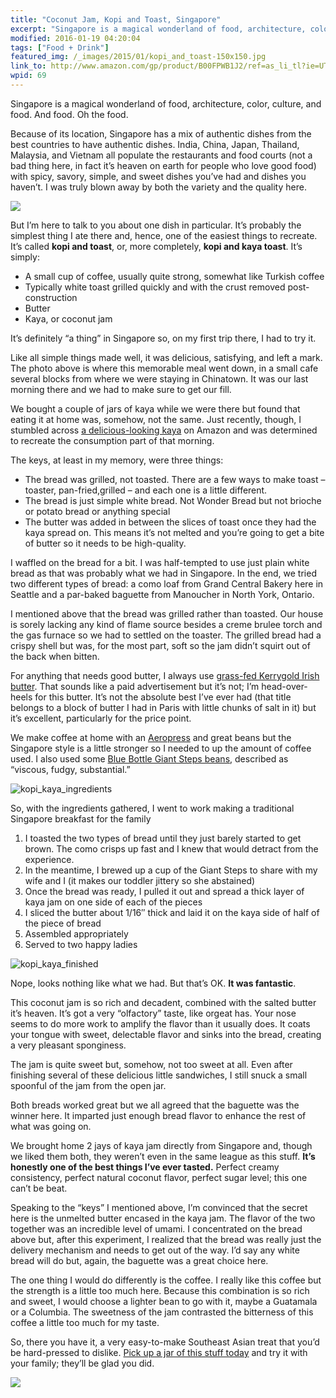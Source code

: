 ```yaml
---
title: "Coconut Jam, Kopi and Toast, Singapore"
excerpt: "Singapore is a magical wonderland of food, architecture, color, culture, and food. And food. Oh the food."
modified: 2016-01-19 04:20:04
tags: ["Food + Drink"]
featured_img: /_images/2015/01/kopi_and_toast-150x150.jpg
link_to: http://www.amazon.com/gp/product/B00FPWB1J2/ref=as_li_tl?ie=UTF8&camp=1789&creative=9325&creativeASIN=B00FPWB1J2&linkCode=as2&tag=joshcanhelp-20&linkId=AMJGUYEYGDWLZCHC
wpid: 69
---
```



Singapore is a magical wonderland of food, architecture, color, culture, and food. And food. Oh the food.

Because of its location, Singapore has a mix of authentic dishes from the best countries to have authentic dishes. India, China, Japan, Thailand, Malaysia, and Vietnam all populate the restaurants and food courts (not a bad thing here, in fact it’s heaven on earth for people who love good food) with spicy, savory, simple, and sweet dishes you’ve had and dishes you haven’t. I was truly blown away by both the variety and the quality here.

![](/_images/2015/01/kopi_and_toast.jpg)

But I’m here to talk to you about one dish in particular. It’s probably the simplest thing I ate there and, hence, one of the easiest things to recreate. It’s called **kopi and toast**, or, more completely, **kopi and kaya toast**. It’s simply:

- A small cup of coffee, usually quite strong, somewhat like Turkish coffee
- Typically white toast grilled quickly and with the crust removed post-construction
- Butter
- Kaya, or coconut jam

It’s definitely “a thing” in Singapore so, on my first trip there, I had to try it.

Like all simple things made well, it was delicious, satisfying, and left a mark. The photo above is where this memorable meal went down, in a small cafe several blocks from where we were staying in Chinatown. It was our last morning there and we had to make sure to get our fill.

We bought a couple of jars of kaya while we were there but found that eating it at home was, somehow, not the same. Just recently, though, I stumbled across [a delicious-looking kaya](http://www.amazon.com/gp/product/B00FPWB1J2/ref=as_li_tl?ie=UTF8&camp=1789&creative=9325&creativeASIN=B00FPWB1J2&linkCode=as2&tag=joshcanhelp-20&linkId=AMJGUYEYGDWLZCHC) on Amazon and was determined to recreate the consumption part of that morning.

The keys, at least in my memory, were three things:

- The bread was grilled, not toasted. There are a few ways to make toast – toaster, pan-fried,grilled – and each one is a little different.
- The bread is just simple white bread. Not Wonder Bread but not brioche or potato bread or anything special
- The butter was added in between the slices of toast once they had the kaya spread on. This means it’s not melted and you’re going to get a bite of butter so it needs to be high-quality.

I waffled on the bread for a bit. I was half-tempted to use just plain white bread as that was probably what we had in Singapore. In the end, we tried two different types of bread: a como loaf from Grand Central Bakery here in Seattle and a par-baked baguette from Manoucher in North York, Ontario.

I mentioned above that the bread was grilled rather than toasted. Our house is sorely lacking any kind of flame source besides a creme brulee torch and the gas furnace so we had to settled on the toaster. The grilled bread had a crispy shell but was, for the most part, soft so the jam didn’t squirt out of the back when bitten.

For anything that needs good butter, I always use [grass-fed Kerrygold Irish butter](http://www.amazon.com/gp/product/B007N6Z5J0/ref=as_li_tl?ie=UTF8&camp=1789&creative=390957&creativeASIN=B007N6Z5J0&linkCode=as2&tag=joshcanhelp-20&linkId=GNKB3NLIRJFAUUIE). That sounds like a paid advertisement but it’s not; I’m head-over-heels for this butter. It’s not the absolute best I’ve ever had (that title belongs to a block of butter I had in Paris with little chunks of salt in it) but it’s excellent, particularly for the price point.

We make coffee at home with an [Aeropress](http://www.amazon.com/gp/product/B0047BIWSK/ref=as_li_tl?ie=UTF8&camp=1789&creative=390957&creativeASIN=B0047BIWSK&linkCode=as2&tag=joshcanhelp-20&linkId=WOFSPEQT6VI7IN53) and great beans but the Singapore style is a little stronger so I needed to up the amount of coffee used. I also used some [Blue Bottle Giant Steps beans](/blue-bottle-giant-steps/), described as “viscous, fudgy, substantial.”

![kopi_kaya_ingredients](/_images/2015/01/kopi_kaya_ingredients-e1421628032841.jpg)

So, with the ingredients gathered, I went to work making a traditional Singapore breakfast for the family

1. I toasted the two types of bread until they just barely started to get brown. The como crisps up fast and I knew that would detract from the experience.
2. In the meantime, I brewed up a cup of the Giant Steps to share with my wife and I (it makes our toddler jittery so she abstained)
3. Once the bread was ready, I pulled it out and spread a thick layer of kaya jam on one side of each of the pieces
4. I sliced the butter about 1/16″ thick and laid it on the kaya side of half of the piece of bread
5. Assembled appropriately
6. Served to two happy ladies

![kopi_kaya_finished](/_images/2015/01/kopi_kaya_finished.jpg)

Nope, looks nothing like what we had. But that’s OK. **It was fantastic**.

This coconut jam is so rich and decadent, combined with the salted butter it’s heaven. It’s got a very “olfactory” taste, like orgeat has. Your nose seems to do more work to amplify the flavor than it usually does. It coats your tongue with sweet, delectable flavor and sinks into the bread, creating a very pleasant sponginess.

The jam is quite sweet but, somehow, not too sweet at all. Even after finishing several of these delicious little sandwiches, I still snuck a small spoonful of the jam from the open jar.

Both breads worked great but we all agreed that the baguette was the winner here. It imparted just enough bread flavor to enhance the rest of what was going on.

We brought home 2 jays of kaya jam directly from Singapore and, though we liked them both, they weren’t even in the same league as this stuff. **It’s honestly one of the best things I’ve ever tasted.** Perfect creamy consistency, perfect natural coconut flavor, perfect sugar level; this one can’t be beat.

Speaking to the “keys” I mentioned above, I’m convinced that the secret here is the unmelted butter encased in the kaya jam. The flavor of the two together was an incredible level of umami. I concentrated on the bread above but, after this experiment, I realized that the bread was really just the delivery mechanism and needs to get out of the way. I’d say any white bread will do but, again, the baguette was a great choice here.

The one thing I would do differently is the coffee. I really like this coffee but the strength is a little too much here. Because this combination is so rich and sweet, I would choose a lighter bean to go with it, maybe a Guatamala or a Columbia. The sweetness of the jam contrasted the bitterness of this coffee a little too much for my taste.

So, there you have it, a very easy-to-make Southeast Asian treat that you’d be hard-pressed to dislike. [Pick up a jar of this stuff today](http://www.amazon.com/gp/product/B00FPWB1J2/ref=as_li_tl?ie=UTF8&camp=1789&creative=9325&creativeASIN=B00FPWB1J2&linkCode=as2&tag=joshcanhelp-20&linkId=AMJGUYEYGDWLZCHC) and try it with your family; they’ll be glad you did.

![](/_images/2015/02/pc_logo_023.png)
